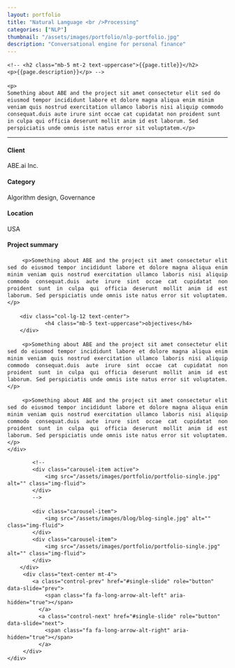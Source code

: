 ```yaml
---
layout: portfolio
title: "Natural Language <br />Processing"
categories: ["NLP"]
thumbnail: "/assets/images/portfolio/nlp-portfolio.jpg"
description: "Conversational engine for personal finance"
---
```


<div class="col-lg-8 text-center">

	<!-- <h2 class="mb-5 mt-2 text-uppercase">{{page.title}}</h2>
	<p>{{page.description}}</p> -->

	<p>
	Something about ABE and the project sit amet consectetur elit sed do eiusmod tempor incididunt labore et dolore magna aliqua enim minim veniam quis nostrud exercitation ullamco laboris nisi aliquip commodo consequat.duis aute irure sint occae cat cupidatat non proident sunt in culpa qui officia deserunt mollit anim id est laborum. Sed perspiciatis unde omnis iste natus error sit voluptatem.</p>

<hr class="my-5">

<div class="row">
		<div class="col-lg-4 text-center">
			<h4 class="text-color font-weight-bold mb-2">Client</h4>
			<p>ABE.ai Inc.</p>
		</div>
		<div class="col-lg-4 text-center">
			<h4 class="text-color font-weight-bold mb-2">Category</h4>
			<p>Algorithm design, Governance</p>
		</div>
		<div class="col-lg-4 text-center">
			<h4 class="text-color font-weight-bold mb-2">Location</h4>
			<p>USA</p>
		</div>
</div>

<div class="row">
	<div class="col-lg-12 mt-5" style="text-align: justify;">
			<div class="col-lg-12 text-center">
				<h4 class="mb-5 text-uppercase">Project summary </h4>
			</div>

		<p>Something about ABE and the project sit amet consectetur elit sed do eiusmod tempor incididunt labore et dolore magna aliqua enim minim veniam quis nostrud exercitation ullamco laboris nisi aliquip commodo consequat.duis aute irure sint occae cat cupidatat non proident sunt in culpa qui officia deserunt mollit anim id est laborum. Sed perspiciatis unde omnis iste natus error sit voluptatem.</p>

		<div class="col-lg-12 text-center">
				<h4 class="mb-5 text-uppercase">objectives</h4>
		</div>

		<p>Something about ABE and the project sit amet consectetur elit sed do eiusmod tempor incididunt labore et dolore magna aliqua enim minim veniam quis nostrud exercitation ullamco laboris nisi aliquip commodo consequat.duis aute irure sint occae cat cupidatat non proident sunt in culpa qui officia deserunt mollit anim id est laborum. Sed perspiciatis unde omnis iste natus error sit voluptatem.</p>

		<p>Something about ABE and the project sit amet consectetur elit sed do eiusmod tempor incididunt labore et dolore magna aliqua enim minim veniam quis nostrud exercitation ullamco laboris nisi aliquip commodo consequat.duis aute irure sint occae cat cupidatat non proident sunt in culpa qui officia deserunt mollit anim id est laborum. Sed perspiciatis unde omnis iste natus error sit voluptatem.</p>
	</div>
</div>

<!--
<div class="post-single-share py-4 mt-4 mb-5">
		<h6 class="text-white">Share This on</h6>
		<ul class="list-inline socials-links mb-0">
			<li class="list-inline-item">
				<a href="#" class="active"><i class="ti-facebook"></i></a>
			</li>
			<li class="list-inline-item">
				<a href="#"><i class="ti-twitter"></i></a>
			</li>
			<li class="list-inline-item">
				<a href="#"><i class="ti-vimeo"></i></a>
			</li>
			<li class="list-inline-item">
				<a href="#"><i class="ti-linkedin"></i></a>
			</li>
		</ul>
	</div>
</div>
-->

<div class="col-lg-12 mt-5">
	<div class="carousel slide" id="single-slide">
		<div class="carousel-inner">

			<!--
			<div class="carousel-item active">
				<img src="/assets/images/portfolio/portfolio-single.jpg" alt="" class="img-fluid">
			</div>
			-->

			<div class="carousel-item">
				<img src="/assets/images/blog/blog-single.jpg" alt="" class="img-fluid">
			</div>
			<div class="carousel-item">
				<img src="/assets/images/portfolio/portfolio-single.jpg" alt="" class="img-fluid">
			</div>
		</div>
		 <div class="text-center mt-4">
		 	<a class="control-prev" href="#single-slide" role="button" data-slide="prev">
			    <span class="fa fa-long-arrow-alt-left" aria-hidden="true"></span>
			  </a>
			  <a class="control-next" href="#single-slide" role="button" data-slide="next">
			    <span class="fa fa-long-arrow-alt-right" aria-hidden="true"></span>
			  </a>
		 </div>
	</div>
</div>
